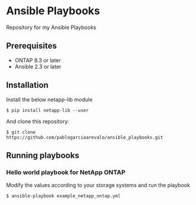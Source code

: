 # Ansible Playbooks

Repository for my Ansible Playbooks

## Prerequisites

* ONTAP 8.3 or later
* Ansible 2.3 or later

## Installation

Install the below netapp-lib module

```shell
$ pip install netapp-lib --user
```

And clone this repository:
```shell
$ git clone https://github.com/pablogarciaarevalo/ansible_playbooks.git
```

## Running playbooks

### Hello world playbook for NetApp ONTAP

Modify the values according to your storage systems and run the playbook

```shell
$ ansible-playbook example_netapp_ontap.yml
```